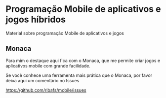 # Programação Mobile de aplicativos e jogos híbridos

Material sobre programação Mobile de aplicativos e jogos

## Monaca

Para mim o destaque aqui fica com o Monaca, que me permite criar jogos e aplicativos mobile com grande facilidade.

Se você conhece uma ferramenta mais prática que o Monaca, por favor deixa aqui um comentário no Issues

https://github.com/ribafs/mobile/issues


